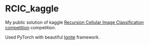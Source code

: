 # RCIC_kaggle
My public solution of kaggle [Recursion Cellular Image Classification competition](https://www.kaggle.com/c/recursion-cellular-image-classification) competition.

Used PyTorch with beautiful [Ignite](https://pytorch.org/ignite) framework.

